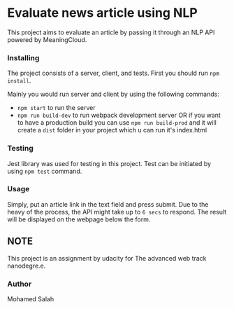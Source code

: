 # Evaluate news article using NLP

This project aims to evaluate an article by passing it through an NLP API powered by MeaningCloud.

### Installing

The project consists of a server, client, and tests.
First you should run `npm install`.

Mainly you would run server and client by using the following commands:

- `npm start` to run the server
- `npm run build-dev` to run webpack development server
  OR if you want to have a production build you can use `npm run build-prod`
  and it will create a `dist` folder in your project which u can run it's index.html

### Testing

Jest library was used for testing in this project.
Test can be initiated by using `npm test` command.

### Usage

Simply, put an article link in the text field and press submit.
Due to the heavy of the process, the API might take up to `6 secs` to respond.
The result will be displayed on the webpage below the form.

## NOTE

This project is an assignment by udacity for The advanced web track nanodegre.e.

### Author

Mohamed Salah
